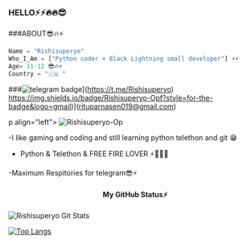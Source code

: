 ### HELLO⚡⚡🔥🔥😎

###ABOUT😎🔥⚡
```python
Name = "Rishisuperyo"
Who_I_Am = ["Python coder + Black Lightning small developer"] ⚡⚡
Age= 11-12 😎🔥⚡
Country = "🇮🇳 "
```
###![telegram badge](https://img.shields.io/badge/@PythonProgramingIN-30302f?style=for-the-badge&logo=telegram)](https://t.me/Rishisuperyo)
https://img.shields.io/badge/Rishisuperyo-Opf?style=for-the-badge&logo=gmail)](rituparnasen019@gmail.com)
<p align="left"> <img 

p align="left"> <img src="https://komarev.com/ghpvc/?username=Rishisuperyo-Op&label=Profile%20Views&color=yellow&style=flat-square" alt="Rishisuperyo-Op" /> </p>

-I like gaming and coding and still learning python telethon and git 😁

- Python & Telethon & FREE FIRE  LOVER ⚡💝💗💖

-Maximum Respitories for telegram😎⚡

<h4 align="center"><b>My GitHub Status⚡</b></h4>


![Rishisuperyo Git Stats](https://github-readme-stats.vercel.app/api?username=Rishisuperyo-Op&include_all_commits=true&count_private=true&theme=highcontrast)

[![Top Langs](https://github-readme-stats.vercel.app/api/top-langs/?username=amanpandey7647&layout=compact&theme=radical)](https://github.com/Rishisuperyo-Op)

